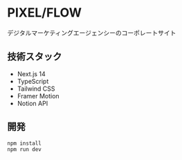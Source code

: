 # PIXEL/FLOW

デジタルマーケティングエージェンシーのコーポレートサイト

## 技術スタック

- Next.js 14
- TypeScript
- Tailwind CSS
- Framer Motion
- Notion API

## 開発

```bash
npm install
npm run dev
```